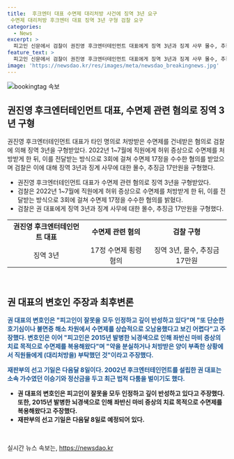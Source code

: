 ```yaml
---
title:  후크엔터 대표 수면제 대리처방 사건에 징역 3년 요구
 수면제 대리처방 후크엔터 대표 징역 3년 구형 검찰 요구
categories:
  - News
excerpt: >
  피고인 신문에서 검찰이 권진영 후크엔터테인먼트 대표에게 징역 3년과 징계 사무 몰수, 추징금 17만원 등을 구형했다. 후크엔터테인먼트 직원들에 대해서도 각각 징역과 추징금이 구형되었다. 권 대표는 용서를 바라며 모든 잘못을 인정하고 깊이 반성한다고 밝히고, 변호인은 대리처방을 부탁한 것은 약을 분실하거나 처방받은 양이 부족한 상황에서였다고 주장했다.
feature_text: >
  피고인 신문에서 검찰이 권진영 후크엔터테인먼트 대표에게 징역 3년과 징계 사무 몰수, 추징금 17만원 등을 구형했다. 후크엔터테인먼트 직원들에 대해서도 각각 징역과 추징금이 구형되었다. 권 대표는 용서를 바라며 모든 잘못을 인정하고 깊이 반성한다고 밝히고, 변호인은 대리처방을 부탁한 것은 약을 분실하거나 처방받은 양이 부족한 상황에서였다고 주장했다.
image: 'https://newsdao.kr/res/images/meta/newsdao_breakingnews.jpg'
---
```


<p><img src="https://newsdao.kr/res/images/meta/newsdao_breakingnews.jpg" alt="bookingtag 속보" /></p>

<h2 data-ke-size="size26">권진영 후크엔터테인먼트 대표, 수면제 관련 혐의로 징역 3년 구형</h2>

<p data-ke-size="size16">권진영 후크엔터테인먼트 대표가 타인 명의로 처방받은 수면제를 건네받은 혐의로 검찰에 의해 징역 3년을 구형받았다. 2022년 1~7월에 직원에게 허위 증상으로 수면제를 처방받게 한 뒤, 이를 전달받는 방식으로 3회에 걸쳐 수면제 17정을 수수한 혐의를 받았으며 검찰은 이에 대해 징역 3년과 징계 사무에 대한 몰수, 추징금 17만원을 구형했다. </p>

<ul>
<li>권진영 후크엔터테인먼트 대표가 수면제 관련 혐의로 징역 3년을 구형받았다.</li>
<li>검찰은 2022년 1~7월에 직원에게 허위 증상으로 수면제를 처방받게 한 뒤, 이를 전달받는 방식으로 3회에 걸쳐 수면제 17정을 수수한 혐의를 밝혔다. </li>
<li>검찰은 권 대표에게 징역 3년과 징계 사무에 대한 몰수, 추징금 17만원을 구형했다.</li>
</ul>

<table>
  <tr>
    <td style="text-align: center; height: 17px;"><b>권진영 후크엔터테인먼트 대표</b></td>
    <td style="text-align: center; height: 17px;"><b>수면제 관련 혐의</b></td>
    <td style="text-align: center; height: 17px;"><b>검찰 구형</b></td>
  </tr>
  <tr>
    <td style="text-align: center; height: 17px;">징역 3년</td>
    <td style="text-align: center; height: 17px;">17정 수면제 횡령 혐의</td>
    <td style="text-align: center; height: 17px;">징역 3년, 몰수, 추징금 17만원</td>
  </tr>
</table>

<p data-ke-size="size16">&nbsp;</p>

<h2 data-ke-size="size26">권 대표의 변호인 주장과 최후변론</h2>

<p data-ke-size="size16"><b><span style="color: #1a5490;">권 대표의 변호인은 "피고인이 잘못을 모두 인정하고 깊이 반성하고 있다"며 "또 단순한 호기심이나 불면증 해소 차원에서 수면제를 상습적으로 오남용했다고 보긴 어렵다"고 주장했다. 변호인은 이어 "피고인은 2015년 발병한 뇌경색으로 인해 좌반신 마비 증상의 치료 목적으로 수면제를 복용해왔다"며 "약을 분실하거나 처방받은 양이 부족한 상황에서 직원들에게 (대리처방을) 부탁했던 것"이라고 주장했다.</span></b></p>

<p data-ke-size="size16"><b><span style="color: #1a5490;">재판부의 선고 기일은 다음달 8일이다. 2002년 후크엔터테인먼트를 설립한 권 대표는 소속 가수였던 이승기와 정산금을 두고 최근 법적 다툼을 벌이기도 했다. </span></b></p>

<ul>
  <li><b>권 대표의 변호인은 피고인이 잘못을 모두 인정하고 깊이 반성하고 있다고 주장했다. 또한, 2015년 발병한 뇌경색으로 인해 좌반신 마비 증상의 치료 목적으로 수면제를 복용해왔다고 주장했다.</b></li>
  <li><b>재판부의 선고 기일은 다음달 8일로 예정되어 있다.</b></li>
</ul>

<p data-ke-size="size16">&nbsp;</p>
실시간 뉴스 속보는, <a href="https://newsdao.kr" rel="dofollow">https://newsdao.kr</a>


